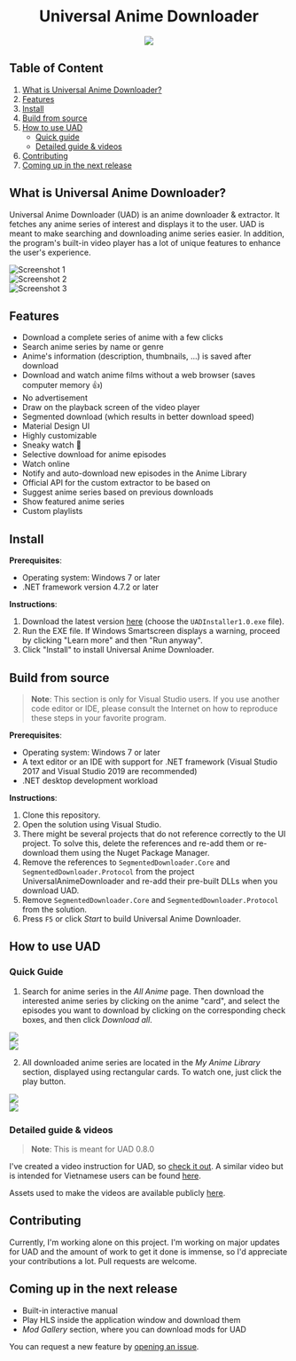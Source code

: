 <!--

    Modified by Nguyen Hoang Duong (@NOVAglow).
    Footprints (1): ???

-->

<h1 align="center">Universal Anime Downloader</h1>

<p align="center">
    <img src="https://github.com/quangaming2929/UADInstaller/raw/master/Src/UADInstaller/UADInstaller/Resources/MediumIconUniversalAnimeDownloader.png">
</p>

Table of Content
----------------

1. [What is Universal Anime Downloader?](#what-is-universal-anime-downloader)
2. [Features](#features)
3. [Install](#install)
4. [Build from source](#build-from-source)
5. [How to use UAD](#how-to-use-uad)
    - [Quick guide](#quick-guide)
    - [Detailed guide & videos](#detailed-guide--videos)
6. [Contributing](#contributing)
7. [Coming up in the next release](#coming-up-in-the-next-release)

What is Universal Anime Downloader?
-----------------------------------

Universal Anime Downloader (UAD) is an anime downloader & extractor. It fetches
any anime series of interest and displays it to the user. UAD is meant to make
searching and downloading anime series easier. In addition, the program's
built-in video player has a lot of unique features to enhance the user's
experience.

![Screenshot 1](Assets/Screenshot1.png)  
![Screenshot 2](Assets/Screenshot2.png)  
![Screenshot 3](Assets/Screenshot3.png)

Features
--------

- Download a complete series of anime with a few clicks
- Search anime series by name or genre
- Anime's information (description, thumbnails, ...) is saved after download
- Download and watch anime films without a web browser (saves computer memory :+1:)
- No advertisement
- Draw on the playback screen of the video player
- Segmented download (which results in better download speed)
- Material Design UI
- Highly customizable
- Sneaky watch :eyes: <!-- Write about this in e.g. a wiki page and drop a link here -->
- Selective download for anime episodes
- Watch online
- Notify and auto-download new episodes in the Anime Library
- Official API for the custom extractor to be based on
- Suggest anime series based on previous downloads
- Show featured anime series
- Custom playlists

Install
-------

[latest]: https://github.com/quangaming2929/UniversalAnimeDownloader/releases/latest

**Prerequisites**:

- Operating system: Windows 7 or later
- .NET framework version 4.7.2 or later

**Instructions**:

1. Download the latest version [here][latest] (choose the `UADInstaller1.0.exe`
file).
2. Run the EXE file. If Windows Smartscreen displays a warning, proceed by
clicking "Learn more" and then "Run anyway".
3. Click "Install" to install Universal Anime Downloader.

Build from source
-----------------

> **Note**: This section is only for Visual Studio users. If you use another
code editor or IDE, please consult the Internet on how to reproduce these steps
in your favorite program.

<!-- Commenting this out because it's ja ja ja ja blah blah blah blah

If you pay attention, you may wonder why you need to remove the project and
readd the prebuilt one for SegmentedDownloader. This is due to the fact that I
moded these libraries to allow me to add custom header when downloading, so I
place this project outside of Git repos folder. When you clone this repos, these
projects will failed to load

-->

**Prerequisites**:

- Operating system: Windows 7 or later
- A text editor or an IDE with support for .NET framework (Visual Studio 2017
and Visual Studio 2019 are recommended)
- .NET desktop development workload

**Instructions**:

1. Clone this repository.
2. Open the solution using Visual Studio. <!-- ??? Be specific, WHAT solution? -->
3. There might be several projects that do not reference correctly to the UI
project. <!-- ??? These projects reference to or being referenced?!?! --> To
solve this, delete the references and re-add them or re-download them using the
Nuget Package Manager.
4. Remove the references to `SegmentedDownloader.Core` and
`SegmentedDownloader.Protocol` from the project UniversalAnimeDownloader and
re-add their pre-built DLLs when you download UAD. <!-- ??? Need clarification -->
5. Remove `SegmentedDownloader.Core` and `SegmentedDownloader.Protocol` from the
solution.
6. Press `F5` or click _Start_ to build Universal Anime Downloader.

How to use UAD
--------------

### Quick Guide

1. Search for anime series in the _All Anime_ page. Then download the interested
anime series by clicking on the anime "card", and select the episodes you
want to download by clicking on the corresponding check boxes, and then click
_Download all_.

![](Assets/QuickGuide1.png)  
![](Assets/QuickGuide2.png)

2. All downloaded anime series are located in the _My Anime Library_ section,
displayed using rectangular cards. To watch one, just click the play button.

![](Assets/QuickGuide3.png)  
![](Assets/QuickGuide4.png)

### Detailed guide & videos

> **Note**: This is meant for UAD 0.8.0

I've created a video instruction for UAD, so [check it out][en-guide]. A similar
video but is intended for Vietnamese users can be found [here][vi-guide].

Assets used to make the videos are available publicly [here][materials].

<!-- ??? Please re-state this statement
<h4>All functionality are simillar for v0.9.0 but difference UIs, new feature will be covered in Video Tutorials</h4>
-->

[en-guide]: https://drive.google.com/open?id=1-8O5G7YrnI_KLZiXz6BZ0F5LoKYYVSsG
[vi-guide]: https://drive.google.com/open?id=1cwXjiAtqJMBDYsLpmXqHf-o8mZchk2K0
[materials]: https://drive.google.com/open?id=1eHobBKnt9ruD1-Cqc-kKu2RLc8qq6cJT

Contributing
------------

Currently, I'm working alone on this project. I'm working on major updates for
UAD and the amount of work to get it done is immense, so I'd appreciate your
contributions a lot. Pull requests are welcome.

<!-- ??? Provide your e-mail address or be specific on how to contribute
e.g by opening a pull request -->

Coming up in the next release
-----------------------------
- Built-in interactive manual
- Play HLS inside the application window and download them  <!-- ??? HLS? -->
- _Mod Gallery_ section, where you can download mods for UAD

You can request a new feature by [opening an issue][issues].

[issues]: (https://github.com/quangaming2929/UniversalAnimeDownloader/issues)

<!-- ???

License
-------

-->
